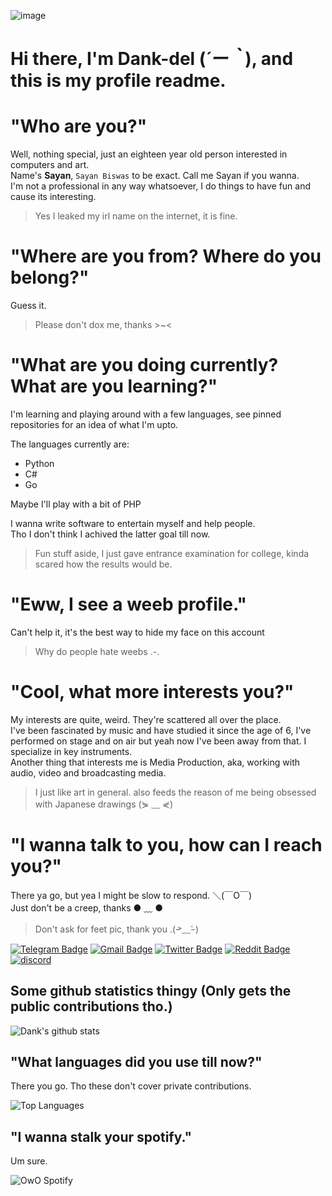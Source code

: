 ![image](https://user-images.githubusercontent.com/63096193/125182844-29f20800-e22f-11eb-8dc9-b0f2d29647bb.png)

# **Hi there, I'm Dank-del (*´ー｀*), and this is my profile readme.**
<!--  [![Profile views](https://gpvc.arturio.dev/dank-del)](https://github.com/dank-del) -->                                                                                    

# **"Who are you?"**
Well, nothing special, just an eighteen year old person interested in computers and art. \
Name's **Sayan**, `Sayan Biswas` to be exact. Call me Sayan if you wanna. \
I'm not a professional in any way whatsoever, I do things to have fun and cause its interesting.
> Yes I leaked my irl name on the internet, it is fine.

# **"Where are you from? Where do you belong?"**
Guess it.
> Please don't dox me, thanks >~<

# **"What are you doing currently? What are you learning?"**
I'm learning and playing around with a few languages, see pinned repositories for an idea of what I'm upto. 

The languages currently are: 
- Python
- C#
- Go

Maybe I'll play with a bit of PHP

I wanna write software to entertain myself and help people. \
Tho I don't think I achived the latter goal till now.

> Fun stuff aside, I just gave entrance examination for college, kinda scared how the results would be.

# **"Eww, I see a weeb profile."**
Can't help it, it's the best way to hide my face on this account
> Why do people hate weebs .-.

# **"Cool, what more interests you?"**

My interests are quite, weird. They're scattered all over the place. \
I've been fascinated by music and have studied it since the age of 6, I've performed on stage and on air but yeah now I've been away from that. I specialize in key instruments. \
Another thing that interests me is Media Production, aka, working with audio, video and broadcasting media.

> I just like art in general. also feeds the reason of me being obsessed with Japanese drawings (⋟ ﹏ ⋞)


# **"I wanna talk to you, how can I reach you?"**
There ya go, but yea I might be slow to respond. ＼(￣O￣) \
Just don't be a creep, thanks ● ﹏ ●

> Don't ask for feet pic, thank you .( ̵˃﹏˂̵ )


[![Telegram Badge](https://img.shields.io/badge/-dank_as_fuck-1ca0f1?style=flat-square&logo=telegram&logoColor=white&link=https://t.me/dank_as_fuck)](https://t.me/dank_as_fuck)
[![Gmail Badge](https://img.shields.io/badge/-chizuru@kanojo.tk-c14438?style=flat-square&logo=Gmail&logoColor=white&link=mailto:chizuru@kanojo.tk)](mailto:chizuru@kanojo.tk)
[![Twitter Badge](https://img.shields.io/twitter/follow/TheDankDel?style=social)](https://twitter.com/TheDankDel)
[![Reddit Badge](https://img.shields.io/reddit/user-karma/combined/dank_as_fuck_?style=social)](https://www.reddit.com/user/dank_as_fuck_/)
[![discord](https://discord-md-badge.vercel.app/api/shield/506536929152466945?style=social)](https://discordapp.com/users/506536929152466945)


## **Some github statistics thingy (Only gets the public contributions tho.)**
![Dank's github stats](https://github-readme-stats.vercel.app/api?username=Dank-del&show_icons=true&theme=tokyonight)


## **"What languages did you use till now?"**

There you go. Tho these don't cover private contributions. 

![Top Languages](https://github-readme-stats.vercel.app/api/top-langs/?username=Dank-del&custom_title=Languages%20I%20play%20around%20with%20:3&theme=tokyonight&hide_border=true)

## **"I wanna stalk your spotify."**
Um sure. 

![OwO Spotify](https://spotify-recently-played-readme.vercel.app/api?user=31fdrsslnr7nvq4ytqwtw7c4rxfm&count=5)

